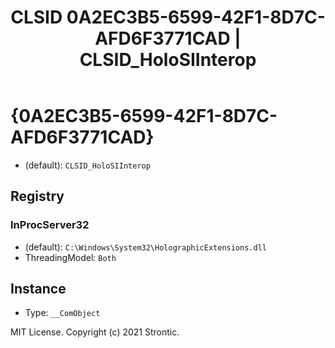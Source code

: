﻿---
title: "CLSID 0A2EC3B5-6599-42F1-8D7C-AFD6F3771CAD | CLSID_HoloSIInterop"
excerpt: What is COM-Object CLSID 0A2EC3B5-6599-42F1-8D7C-AFD6F3771CAD?
---

# {0A2EC3B5-6599-42F1-8D7C-AFD6F3771CAD}

* (default): `CLSID_HoloSIInterop`

## Registry


### InProcServer32

* (default): `C:\Windows\System32\HolographicExtensions.dll`
* ThreadingModel: `Both`

## Instance

* Type: `__ComObject`

MIT License. Copyright (c) 2021 Strontic.


